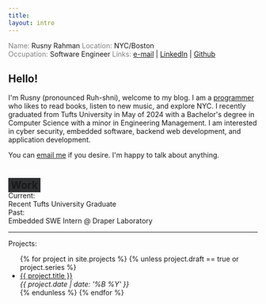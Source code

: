 ```yaml
---
title: 
layout: intro
---
```

<div class="info-container">
    <div class="info-block">
        <span><span style="color:gray">Name:</span> Rusny Rahman</span>
        <span class="right-text"><span style="color:gray">Location:</span> NYC/Boston</span>
    </div>
    <div class="info-block">
        <span><span style="color:gray;">Occupation:</span> Software Engineer</span>
        <span class="right-text"><span style="color:gray;">Links:</span> <a href="mailto:rusnyrahman@gmail.com">e-mail</a> | <a href="https://www.linkedin.com/in/rusny-rahman-5885801b4/">LinkedIn</a> | <a href="https://github.com/rusny23">Github</a></span>
    </div>
</div>

## Hello!

I'm Rusny (pronounced Ruh-shni), welcome to my blog. I am a [programmer](https://github.com/rusny23)
who likes to read books, listen to new music, and explore NYC. I recently
graduated from Tufts University in May of 2024 with a Bachelor's degree in 
Computer Science with a minor in Engineering Management. I am interested in
cyber security, embedded software, backend web development, and application development.

<p style="margin-bottom: 40px;">You can <a href="mailto:rusnyrahman@gmail.com">email me</a> if you desire. I'm happy to talk about anything.</p>


<h2 style="background-color: #2D2F31; display: inline; padding: 2px 5px;">Work</h2>

<div class = "row">
      <div class = "col-25">
        <span class="current-text">Current:</span>
      </div>
      <div class = "col-75">
        Recent Tufts University Graduate
      </div>
</div>

<div class = "row">
      <div class = "col-25">
        <span class="past-text">Past:</span>
      </div>
      <div class = "col-75">
        Embedded SWE Intern @ Draper Laboratory
      </div>
</div>

<hr class="content-divider">


<span class="current-text">Projects:</span>
<ul>
    {% for project in site.projects %}
    {% unless project.draft == true or project.series %}
    <li class="post-item">
        <a class="post-title" href="{{ project.url }}"><span><u>{{ project.title }}</u></span></a>
        <div class="post-date"><i>{{ project.date | date: '%B %Y' }}</i></div>
    </li>
    {% endunless %}
    {% endfor %}   
</ul>

